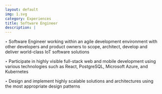 ```yaml
---
layout: default
img: 1.svg
category: Experiences
title: Software Engineer
description: |
---
```


‣ Software Engineer working within an agile development environment with other developers and product owners to scope, architect, develop and deliver world-class IoT software solutions

‣ Participate in highly visible full-stack web and mobile development using various technologies such as React, PostgreSQL, Microsoft Azure, and Kubernetes

‣ Design and implement highly scalable solutions and architectures using the most appropriate design patterns
